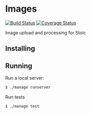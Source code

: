 Images
========
[![Build Status](https://travis-ci.org/dankolbman/stoic-images.svg?branch=master)](https://travis-ci.org/dankolbman/stoic-images)
[![Coverage Status](https://coveralls.io/repos/github/dankolbman/stoic-images/badge.svg)](https://coveralls.io/github/dankolbman/stoic-images)

Image upload and processing for Stoic

Installing
----------

Running
-------

Run a local server:
```bash
$ ./manage runserver
```

Run tests
```bash
$ ./manage test
```
